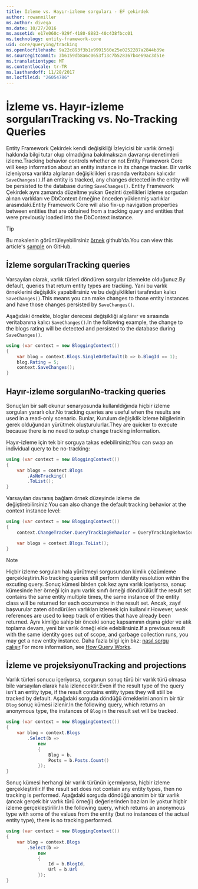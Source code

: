 ```yaml
---
title: İzleme vs. Hayır-izleme sorguları - EF çekirdek
author: rowanmiller
ms.author: divega
ms.date: 10/27/2016
ms.assetid: e17e060c-929f-4180-8883-40c438fbcc01
ms.technology: entity-framework-core
uid: core/querying/tracking
ms.openlocfilehash: 9a22c893f3b1e9991560e25e0252287a2844b39e
ms.sourcegitcommit: 3b6159db8a6c0653f13c7b528367b4e69ac3d51e
ms.translationtype: MT
ms.contentlocale: tr-TR
ms.lasthandoff: 11/28/2017
ms.locfileid: "26054786"
---
```

# <a name="tracking-vs-no-tracking-queries"></a><span data-ttu-id="4af40-102">İzleme vs. Hayır-izleme sorguları</span><span class="sxs-lookup"><span data-stu-id="4af40-102">Tracking vs. No-Tracking Queries</span></span>

<span data-ttu-id="4af40-103">Entity Framework Çekirdek kendi değişikliği İzleyicisi bir varlık örneği hakkında bilgi tutar olup olmadığına bakılmaksızın davranışı denetimleri izleme.</span><span class="sxs-lookup"><span data-stu-id="4af40-103">Tracking behavior controls whether or not Entity Framework Core will keep information about an entity instance in its change tracker.</span></span> <span data-ttu-id="4af40-104">Bir varlık izleniyorsa varlıkta algılanan değişiklikleri sırasında veritabanı kalıcıdır `SaveChanges()`.</span><span class="sxs-lookup"><span data-stu-id="4af40-104">If an entity is tracked, any changes detected in the entity will be persisted to the database during `SaveChanges()`.</span></span> <span data-ttu-id="4af40-105">Entity Framework Çekirdek aynı zamanda düzeltme yukarı Gezinti özellikleri izleme sorgudan alınan varlıkları ve DbContext örneğine önceden yüklenmiş varlıklar arasındaki.</span><span class="sxs-lookup"><span data-stu-id="4af40-105">Entity Framework Core will also fix-up navigation properties between entities that are obtained from a tracking query and entities that were previously loaded into the DbContext instance.</span></span>

> [!TIP]  
> <span data-ttu-id="4af40-106">Bu makalenin görüntüleyebilirsiniz [örnek](https://github.com/aspnet/EntityFramework.Docs/tree/master/samples/core/Querying) github'da.</span><span class="sxs-lookup"><span data-stu-id="4af40-106">You can view this article's [sample](https://github.com/aspnet/EntityFramework.Docs/tree/master/samples/core/Querying) on GitHub.</span></span>

## <a name="tracking-queries"></a><span data-ttu-id="4af40-107">İzleme sorguları</span><span class="sxs-lookup"><span data-stu-id="4af40-107">Tracking queries</span></span>

<span data-ttu-id="4af40-108">Varsayılan olarak, varlık türleri döndüren sorgular izlemekte olduğunuz.</span><span class="sxs-lookup"><span data-stu-id="4af40-108">By default, queries that return entity types are tracking.</span></span> <span data-ttu-id="4af40-109">Yani bu varlık örneklerini değişiklik yapabilirsiniz ve bu değişiklikleri tarafından kalıcı `SaveChanges()`.</span><span class="sxs-lookup"><span data-stu-id="4af40-109">This means you can make changes to those entity instances and have those changes persisted by `SaveChanges()`.</span></span>

<span data-ttu-id="4af40-110">Aşağıdaki örnekte, bloglar derecesi değişikliği algılanır ve sırasında veritabanına kalıcı `SaveChanges()`.</span><span class="sxs-lookup"><span data-stu-id="4af40-110">In the following example, the change to the blogs rating will be detected and persisted to the database during `SaveChanges()`.</span></span>

<!-- [!code-csharp[Main](samples/core/Querying/Querying/Tracking/Sample.cs)] -->
``` csharp
using (var context = new BloggingContext())
{
    var blog = context.Blogs.SingleOrDefault(b => b.BlogId == 1);
    blog.Rating = 5;
    context.SaveChanges();
}
```

## <a name="no-tracking-queries"></a><span data-ttu-id="4af40-111">Hayır-izleme sorguları</span><span class="sxs-lookup"><span data-stu-id="4af40-111">No-tracking queries</span></span>

<span data-ttu-id="4af40-112">Sonuçları bir salt okunur senaryosunda kullanıldığında hiçbir izleme sorguları yararlı olur.</span><span class="sxs-lookup"><span data-stu-id="4af40-112">No tracking queries are useful when the results are used in a read-only scenario.</span></span> <span data-ttu-id="4af40-113">Bunlar, Kurulum değişiklik izleme bilgilerinin gerek olduğundan yürütmek oluşturulurlar.</span><span class="sxs-lookup"><span data-stu-id="4af40-113">They are quicker to execute because there is no need to setup change tracking information.</span></span>

<span data-ttu-id="4af40-114">Hayır-izleme için tek bir sorguya takas edebilirsiniz:</span><span class="sxs-lookup"><span data-stu-id="4af40-114">You can swap an individual query to be no-tracking:</span></span>

<!-- [!code-csharp[Main](samples/core/Querying/Querying/Tracking/Sample.cs?highlight=4)] -->
``` csharp
using (var context = new BloggingContext())
{
    var blogs = context.Blogs
        .AsNoTracking()
        .ToList();
}
```

<span data-ttu-id="4af40-115">Varsayılan davranış bağlam örnek düzeyinde izleme de değiştirebilirsiniz:</span><span class="sxs-lookup"><span data-stu-id="4af40-115">You can also change the default tracking behavior at the context instance level:</span></span>

<!-- [!code-csharp[Main](samples/core/Querying/Querying/Tracking/Sample.cs?highlight=3)] -->
``` csharp
using (var context = new BloggingContext())
{
    context.ChangeTracker.QueryTrackingBehavior = QueryTrackingBehavior.NoTracking;

    var blogs = context.Blogs.ToList();
}
```

> [!NOTE]  
> <span data-ttu-id="4af40-116">Hiçbir izleme sorguları hala yürütmeyi sorgusundan kimlik çözümleme gerçekleştirin.</span><span class="sxs-lookup"><span data-stu-id="4af40-116">No tracking queries still perform identity resolution within the excuting query.</span></span> <span data-ttu-id="4af40-117">Sonuç kümesi birden çok kez aynı varlık içeriyorsa, sonuç kümesinde her örneği için aynı varlık sınıfı örneği döndürülür.</span><span class="sxs-lookup"><span data-stu-id="4af40-117">If the result set contains the same entity multiple times, the same instance of the entity class will be returned for each occurrence in the result set.</span></span> <span data-ttu-id="4af40-118">Ancak, zayıf başvurular zaten döndürülen varlıkları izlemek için kullanılır.</span><span class="sxs-lookup"><span data-stu-id="4af40-118">However, weak references are used to keep track of entities that have already been returned.</span></span> <span data-ttu-id="4af40-119">Aynı kimliğe sahip bir önceki sonuç kapsamının dışına gider ve atık toplama devam, yeni bir varlık örneği elde edebilirsiniz.</span><span class="sxs-lookup"><span data-stu-id="4af40-119">If a previous result with the same identity goes out of scope, and garbage collection runs, you may get a new entity instance.</span></span> <span data-ttu-id="4af40-120">Daha fazla bilgi için bkz: [nasıl sorgu çalışır](overview.md).</span><span class="sxs-lookup"><span data-stu-id="4af40-120">For more information, see [How Query Works](overview.md).</span></span>

## <a name="tracking-and-projections"></a><span data-ttu-id="4af40-121">İzleme ve projeksiyonu</span><span class="sxs-lookup"><span data-stu-id="4af40-121">Tracking and projections</span></span>

<span data-ttu-id="4af40-122">Varlık türleri sonucu içeriyorsa, sorgunun sonuç türü bir varlık türü olmasa bile varsayılan olarak hala izlenecektir.</span><span class="sxs-lookup"><span data-stu-id="4af40-122">Even if the result type of the query isn't an entity type, if the result contains entity types they will still be tracked by default.</span></span> <span data-ttu-id="4af40-123">Aşağıdaki sorguda döndüğü örneklerini anonim bir tür `Blog` sonuç kümesi izlenir.</span><span class="sxs-lookup"><span data-stu-id="4af40-123">In the following query, which returns an anonymous type, the instances of `Blog` in the result set will be tracked.</span></span>

<!-- [!code-csharp[Main](samples/core/Querying/Querying/Tracking/Sample.cs?highlight=7)] -->
``` csharp
using (var context = new BloggingContext())
{
    var blog = context.Blogs
        .Select(b =>
            new
            {
                Blog = b,
                Posts = b.Posts.Count()
            });
}
```

<span data-ttu-id="4af40-124">Sonuç kümesi herhangi bir varlık türünün içermiyorsa, hiçbir izleme gerçekleştirilir.</span><span class="sxs-lookup"><span data-stu-id="4af40-124">If the result set does not contain any entity types, then no tracking is performed.</span></span> <span data-ttu-id="4af40-125">Aşağıdaki sorguda döndüğü anonim bir tür varlık (ancak gerçek bir varlık türü örneği) değerlerinden bazıları ile yoktur hiçbir izleme gerçekleştirilir.</span><span class="sxs-lookup"><span data-stu-id="4af40-125">In the following query, which returns an anonymous type with some of the values from the entity (but no instances of the actual entity type), there is no tracking performed.</span></span>

<!-- [!code-csharp[Main](samples/core/Querying/Querying/Tracking/Sample.cs)] -->
``` csharp
using (var context = new BloggingContext())
{
    var blog = context.Blogs
        .Select(b =>
            new
            {
                Id = b.BlogId,
                Url = b.Url
            });
}
```
